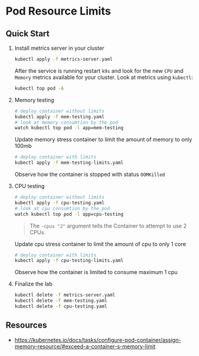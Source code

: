 # Pod Resource Limits

## Quick Start

1. Install metrics server in your cluster

    ```bash
    kubectl apply -f metrics-server.yaml
    ```

    After the service is running restart `k9s` and look for the new `CPU` and `Memory` metrics available for your cluster. Look at metrics using `kubectl`:

    ```bash
    kubectl top pod -A
    ```

2. Memory testing

    ```bash
    # deploy container without limits
    kubectl apply -f mem-testing.yaml
    # look at memory consumtion by the pod
    watch kubectl top pod -l app=mem-testing
    ```

    Update memory stress container to limit the amount of memory to only 100mb

    ```bash
    # deploy container with limits
    kubectl apply -f mem-testing-limits.yaml
    ```

    Observe how the container is stopped with status `OOMKilled`

3. CPU testing

    ```bash
    # deploy container without limits
    kubectl apply -f cpu-testing.yaml
    # look at cpu consumtion by the pod
    watch kubectl top pod -l app=cpu-testing
    ```

    > The `-cpus "2"` argument tells the Container to attempt to use 2 CPUs.

    Update cpu stress container to limit the amount of cpu to only 1 core

    ```bash
    # deploy container with limits
    kubectl apply -f cpu-testing-limits.yaml
    ```

    Observe how the container is limited to consume maximum 1 cpu

4. Finalize the lab

    ```bash
    kubectl delete -f metrics-server.yaml
    kubectl delete -f mem-testing.yaml
    kubectl delete -f cpu-testing.yaml
    ```

## Resources

- <https://kubernetes.io/docs/tasks/configure-pod-container/assign-memory-resource/#exceed-a-container-s-memory-limit>
